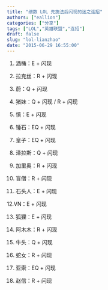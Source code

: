 ```yaml
---
title: "细数 LOL 先施法后闪现的迷之连招"
authors: ["eallion"]
categories: ["分享"]
tags: ["LOL","英雄联盟","连招"]
draft: false
slug: "lol-lianzhao"
date: "2015-06-29 16:55:00"
---
```


01. 酒桶：E + 闪现

02. 拉克丝：R + 闪现

03. 蔚：Q + 闪现

04. 猪妹：Q + 闪现 / R + 闪现

05. 慎：E + 闪现

06. 锤石：EQ + 闪现

07. 皇子：EQ + 闪现

08. 泽拉斯：Q + 闪现

09. 加里奥：R + 闪现

10. 盲僧：R + 闪现

11. 石头人：E + 闪现

12.VN：E + 闪现

13. 狐狸：E + 闪现

14. 阿木木：R + 闪现

15. 牛头：Q + 闪现

16. 蛇女：R + 闪现

17. 亚索：EQ + 闪现

18. 赵信：R + 闪现
